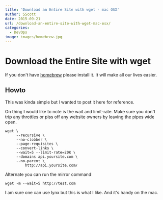 ```yaml
---
title: 'Download an Entire Site with wget - mac OSX'
author: SScott
date: 2015-09-21
url: /download-an-entire-site-with-wget-mac-osx/
categories:
  - DevOps
image: images/homebrew.jpg
---
```

# Download the Entire Site with wget

If you don't have [homebrew](http://brew.sh/) please install it. It will make all our lives easier.

## Howto

This was kinda simple but I wanted to post it here for reference.

On thing I would like to note is the wait and limit-rate. Make sure you don't trip any throttles or piss off any website owners by leaving the pipes wide open.

```
wget \
     --recursive \
     --no-clobber \
     --page-requisites \
     --convert-links \
     --wait=5 --limit-rate=20K \
     --domains api.yoursite.com \
     --no-parent \
         http://api.yoursite.com/
```

Alternate you can run the mirror command

```
wget -m --wait=5 http://test.com
```

I am sure one can use lynx but this is what I like. And it's handy on the mac.
